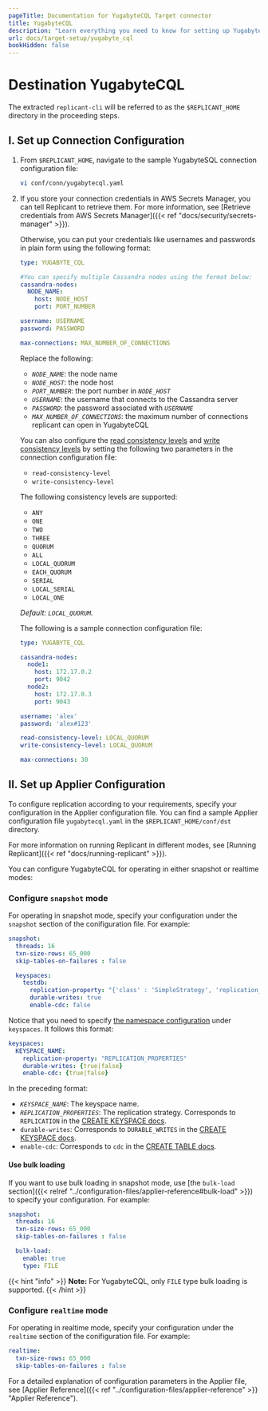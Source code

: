 ```yaml
---
pageTitle: Documentation for YugabyteCQL Target connector
title: YugabyteCQL
description: "Learn everything you need to know for setting up YugabyteCQL as data Target for your data pipelines using Arcion Yugabyte connector."
url: docs/target-setup/yugabyte_cql
bookHidden: false
---
```

# Destination YugabyteCQL

The extracted `replicant-cli` will be referred to as the `$REPLICANT_HOME` directory in the proceeding steps.

## I. Set up Connection Configuration

1. From `$REPLICANT_HOME`, navigate to the sample YugabyteSQL connection configuration file:
    ```BASH
    vi conf/conn/yugabytecql.yaml
    ```
2. If you store your connection credentials in AWS Secrets Manager, you can tell Replicant to retrieve them. For more information, see [Retrieve credentials from AWS Secrets Manager]({{< ref "docs/security/secrets-manager" >}}). 
    
    Otherwise, you can put your credentials like usernames and passwords in plain form using the following format:

    ```YAML
    type: YUGABYTE_CQL

    #You can specify multiple Cassandra nodes using the format below:
    cassandra-nodes:
      NODE_NAME:
        host: NODE_HOST
        port: PORT_NUMBER
    
    username: USERNAME
    password: PASSWORD

    max-connections: MAX_NUMBER_OF_CONNECTIONS 
    ```

    Replace the following:

    - *`NODE_NAME`*: the node name
    - *`NODE_HOST`*: the node host
    - *`PORT_NUMBER`*: the port number in *`NODE_HOST`*
    - *`USERNAME`*: the username that connects to the Cassandra server
    - *`PASSWORD`*: the password associated with *`USERNAME`*
    - *`MAX_NUMBER_OF_CONNECTIONS`*: the maximum number of connections replicant can open in YugabyteCQL

    You can also configure the [read consistency levels](https://docs.datastax.com/en/cassandra-oss/3.0/cassandra/dml/dmlConfigConsistency.html#Readconsistencylevels) and [write consistency levels](https://docs.datastax.com/en/cassandra-oss/3.0/cassandra/dml/dmlConfigConsistency.html#Writeconsistencylevels) by setting the following two parameters in the connection configuration file:

    - `read-consistency-level`
    - `write-consistency-level`

    The following consistency levels are supported:

     - `ANY`
     - `ONE`
     - `TWO`
     - `THREE`
     - `QUORUM`
     - `ALL`
     - `LOCAL_QUORUM `
     - `EACH_QUORUM`
     - `SERIAL`
     - `LOCAL_SERIAL`
     - `LOCAL_ONE`

    *Default: `LOCAL_QUORUM`.*

    The following is a sample connection configuration file:

    ```YAML
    type: YUGABYTE_CQL

    cassandra-nodes:
      node1:
        host: 172.17.0.2
        port: 9042
      node2: 
        host: 172.17.0.3 
        port: 9043

    username: 'alex'
    password: 'alex#123'

    read-consistency-level: LOCAL_QUORUM 
    write-consistency-level: LOCAL_QUORUM

    max-connections: 30
    ```

## II. Set up Applier Configuration
To configure replication according to your requirements, specify your configuration in the Applier configuration file. You can find a sample Applier configuration file `yugabytecql.yaml` in the `$REPLICANT_HOME/conf/dst` directory.

For more information on running Replicant in different modes, see [Running Replicant]({{< ref "docs/running-replicant" >}}).

You can configure YugabyteCQL for operating in either snapshot or realtime modes:

### Configure `snapshot` mode
For operating in snapshot mode, specify your configuration under the `snapshot` section of the conifiguration file. For example:

```YAML
snapshot:
  threads: 16
  txn-size-rows: 65_000
  skip-tables-on-failures : false

  keyspaces:
    testdb:
      replication-property: "{'class' : 'SimpleStrategy', 'replication_factor' : 1}"
      durable-writes: true
      enable-cdc: false
```

Notice that you need to specify [the namespace configuration](https://docs.datastax.com/en/cql-oss/3.3/cql/cql_reference/cqlCreateKeyspace.html) under `keyspaces`. It follows this format:

```YAML
keyspaces:
  KEYSPACE_NAME:                                   
    replication-property: "REPLICATION_PROPERTIES"  
    durable-writes: {true|false}
    enable-cdc: {true|false}
```

In the preceding format:

- *`KEYSPACE_NAME`*: The keyspace name.
- *`REPLICATION_PROPERTIES`*: The replication strategy. Corresponds to `REPLICATION` in the [CREATE KEYSPACE docs](https://docs.datastax.com/en/cql-oss/3.3/cql/cql_reference/cqlCreateKeyspace.html).
- `durable-writes`: Corresponds to `DURABLE_WRITES` in the [CREATE KEYSPACE docs](https://docs.datastax.com/en/cql-oss/3.3/cql/cql_reference/cqlCreateKeyspace.html).
- `enable-cdc`: Corresponds to `cdc` in the [CREATE TABLE docs](https://docs.datastax.com/en/cql-oss/3.3/cql/cql_reference/cqlCreateTable.html#cqlCreateTable).

#### Use bulk loading
If you want to use bulk loading in snapshot mode, use [the `bulk-load` section]({{< relref "../configuration-files/applier-reference#bulk-load" >}}) to specify your configuration. For example:

```YAML
snapshot:
  threads: 16
  txn-size-rows: 65_000
  skip-tables-on-failures : false

  bulk-load:
    enable: true
    type: FILE
```

{{< hint "info" >}}
**Note:** For YugabyteCQL, only `FILE` type bulk loading is supported.
{{< /hint >}}

### Configure `realtime` mode
For operating in realtime mode, specify your configuration under the `realtime` section of the conifiguration file. For example:

```YAML
realtime:
  txn-size-rows: 65_000
  skip-tables-on-failures : false
```

For a detailed explanation of configuration parameters in the Applier file, see [Applier Reference]({{< ref "../configuration-files/applier-reference" >}} "Applier Reference").
